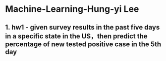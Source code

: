 # Machine-Learning-Hung-yi Lee
## 1. hw1 - given survey results in the past five days in a specific state in the US，then predict the percentage of new tested positive case in the 5th day
